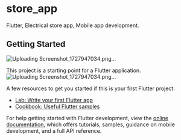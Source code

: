# store_app

Flutter, Electrical store app, Mobile app development.

## Getting Started
![Uploading Screenshot_1727947034.png…]()


This project is a starting point for a Flutter application.
![Uploading Screenshot_1727947034.png…]()


A few resources to get you started if this is your first Flutter project:

- [Lab: Write your first Flutter app](https://docs.flutter.dev/get-started/codelab)
- [Cookbook: Useful Flutter samples](https://docs.flutter.dev/cookbook)

For help getting started with Flutter development, view the
[online documentation](https://docs.flutter.dev/), which offers tutorials,
samples, guidance on mobile development, and a full API reference.

